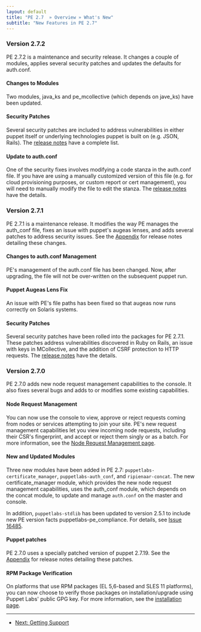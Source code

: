 ```yaml
---
layout: default
title: "PE 2.7  » Overview » What's New"
subtitle: "New Features in PE 2.7"
---
```


### Version 2.7.2
PE 2.7.2 is a maintenance and security release. It changes a couple of modules, applies several security patches and updates the defaults for auth.conf.

#### Changes to Modules
Two modules, java_ks and pe_mcollective (which depends on jave_ks) have been updated. 

#### Security Patches
Several security patches are included to address vulnerabilities in either puppet itself or underlying technologies puppet is built on (e.g. JSON, Rails). The [release notes](appendix.html#release-notes) have a complete list.

#### Update to auth.conf 
One of the security fixes involves modifying a code stanza in the auth.conf file. If you have are using a manually customized version of this file (e.g. for cloud provisioning purposes, or custom report or cert management), you will need to manually modify the file to edit the stanza. The [release notes](appendix.html#release-notes) have the details.

### Version 2.7.1
PE 2.7.1 is a maintenance release. It modifies the way PE manages the auth_conf file, fixes an issue with puppet's augeas lenses, and adds several patches to address security issues. See the [Appendix](appendix.html#release-notes) for release notes detailing these changes.

#### Changes to auth.conf Management

PE's management of the auth.conf file has been changed. Now, after upgrading, the file will not be over-written on the subsequent puppet run.

#### Puppet Augeas Lens Fix

An issue with PE's file paths has been fixed so that augeas now runs correctly on Solaris systems.

#### Security Patches

Several security patches have been rolled into the packages for PE 2.7.1. These patches address vulnerabilities discovered in Ruby on Rails, an issue with keys in MCollective, and the addition of CSRF protection to HTTP requests. The [release notes](appendix.html#release-notes) have the details.

### Version 2.7.0

PE 2.7.0 adds new node request management capabilities to the console. It also fixes several bugs and adds to or modifies some existing capabilities. 

#### Node Request Management

You can now use the console to view, approve or reject requests coming from nodes or services attempting to join your site. PE's new request management capabilities let you view incoming node requests, including their CSR's fingerprint, and accept or reject them singly or as a batch. For more information, see the [Node Request Management page](./console_cert_mgmt.html). 

#### New and Updated Modules
Three new modules have been added in PE 2.7: `puppetlabs-certificate_manager`, `puppetlabs-auth_conf`, and `ripienaar-concat`. The new certificate_manager module, which provides the new node request management capabilities, uses the auth_conf module, which depends on the concat module, to update and manage `auth.conf` on the master and console.

In addition, `puppetlabs-stdlib` has been updated to version 2.5.1 to include new PE version facts puppetlabs-pe_compliance. For details, see [Issue 16485](http://projects.puppetlabs.com/issues/16485).

#### Puppet patches
PE 2.7.0 uses a specially patched version of puppet 2.7.19.  See the [Appendix](appendix.html) for release notes detailing these patches.


#### RPM Package Verification
On platforms that use RPM packages (EL 5,6-based and SLES 11 platforms), you can now choose to verify those packages on installation/upgrade using Puppet Labs' public GPG key. For more information, see the [installation page](http://docs.puppetlabs.com/pe/2.7/install_basic.html).


* * * 

- [Next: Getting Support](./overview_getting_support.html)
